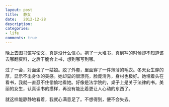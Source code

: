 ```yaml
---
layout: post
title:  静女
date:   2012-12-28
description:
categories:
- life
comments: true
---
```

晚上去图书馆写论文，真是没什么信心。抱了一大堆书，真到写的时候却不知道该去哪翻资料，之后干脆合上书，想到哪写到哪。

过了一会，对面坐了一姑娘。脱了外套，里面穿了一件薄薄的毛衣。冬天女生穿的厚，显示不出身体的美感。她却显的很漂亮，脸庞清秀，身材也极好。她埋着头在看书，我就一直忍不住偷偷地看她。好像是法学院的，桌子上是关于法律的书。美丽的女生，认真读书的摸样，再没有能比着更让人心动的东西了。

就这样能静静地看着，我就心满意足了。不想得到，便不会失去。
